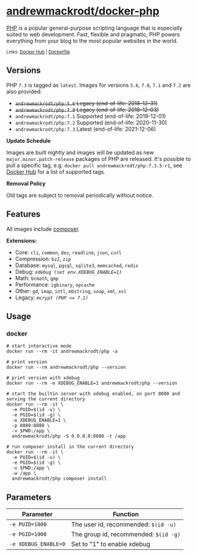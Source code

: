 # [andrewmackrodt/docker-php](https://github.com/andrewmackrodt/dockerfiles/tree/master/php)

[PHP](https://php.net/) is a popular general-purpose scripting language that is
especially suited to web development. Fast, flexible and pragmatic, PHP powers
everything from your blog to the most popular websites in the world.

<small>Links: [Docker Hub][repository] | [Dockerfile][dockerfile]</small>

[repository]: https://cloud.docker.com/repository/docker/andrewmackrodt/php
[dockerfile]: https://github.com/andrewmackrodt/dockerfiles/blob/master/php/Dockerfile

## Versions

PHP `7.3` is tagged as `latest`. Images for versions `5.6`, `7.0`, `7.1` and `7.2` are also provided:

- <strike>`andrewmackrodt/php:5.6` Legacy (end-of-life: 2018-12-31)</strike>
- <strike>`andrewmackrodt/php:7.0` Legacy (end-of-life: 2018-12-03)</strike>
- `andrewmackrodt/php:7.1` Supported (end-of-life: 2019-12-01)
- `andrewmackrodt/php:7.2` Supported (end-of-life: 2020-11-30)
- `andrewmackrodt/php:7.3` Latest (end-of-life: 2021-12-06)

**Update Schedule**

Images are built nightly and images will be updated as new `major.minor.patch-release`
packages of PHP are released. It's possible to pull a specific tag, e.g.
`docker pull andrewmackrodt/php:7.3.5-r1`, see [Docker Hub][hub] for a list of
supported tags.

[hub]: https://hub.docker.com/r/andrewmackrodt/php/tags

**Removal Policy**

Old tags are subject to removal periodically without notice.

## Features

All images include [composer](https://getcomposer.org/).

**Extensions:**
- Core: `cli`, `common`, `dev`, `readline`, `json`, `curl`
- Compression: `bz2`, `zip`
- Database: `mysql`, `pgsql`, `sqlite3`, `memcached`, `redis`
- Debug: <em>`xdebug (set env.XDEBUG_ENABLE=1)`</em>
- Math: `bcmath`, `gmp`
- Performance: `igbinary`, `opcache`
- Other: `gd`, `imap`, `intl`, `mbstring`, `soap`, `xml`, `xsl`
- Legacy: <em>`mcrypt (PHP <= 7.1)`</em>

## Usage

### docker

```
# start interactive mode
docker run --rm -it andrewmackrodt/php -a

# print version
docker run --rm andrewmackrodt/php --version

# print version with xdebug
docker run --rm -e XDEBUG_ENABLE=1 andrewmackrodt/php --version

# start the builtin server with xdebug enabled, on port 8080 and serving the current directory
docker run --rm -it \
  -e PUID=$(id -u) \
  -e PGID=$(id -g) \
  -e XDEBUG_ENABLE=1 \
  -p 8080:8080 \
  -v $PWD:/app \
  andrewmackrodt/php -S 0.0.0.0:8080 -t /app

# run composer install in the current directory
docker run --rm -it \
  -e PUID=$(id -u) \
  -e PGID=$(id -g) \
  -v $PWD:/app \
  -w /app \
  andrewmackrodt/php composer install
```

## Parameters

| Parameter | Function |
| --- | --- |
| `-e PUID=1000` | The user id, recommended: `$(id -u)` |
| `-e PGID=1000` | The group id, recommended: `$(id -g)` |
| `-e XDEBUG_ENABLE=0` | Set to "1" to enable xdebug |

